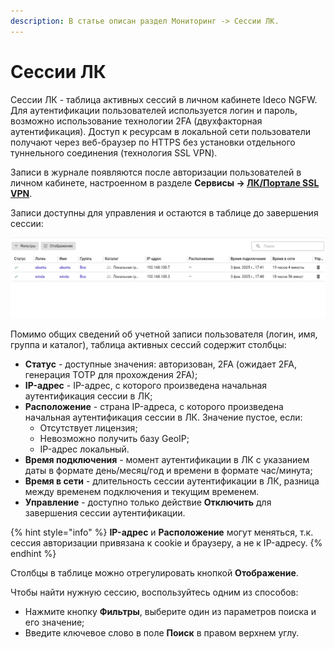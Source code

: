 ```yaml
---
description: В статье описан раздел Мониторинг -> Сессии ЛК.
---
```


# Сессии ЛК

Сессии ЛК - таблица активных сессий в личном кабинете Ideco NGFW. Для аутентификации пользователей используется логин и пароль, возможно использование технологии 2FA (двухфакторная аутентификация). Доступ к ресурсам в локальной сети пользователи получают через веб-браузер по HTTPS без установки отдельного туннельного соединения (технология SSL VPN).

Записи в журнале появляются после авторизации пользователей в личном кабинете, настроенном в разделе **Сервисы -> [ЛК/Портале SSL VPN](/settings/services/user-personal-account.md)**. 

Записи доступны для управления и остаются в таблице до завершения сессии:

![](/.gitbook/assets/personal-account-sessions.png)

Помимо общих сведений об учетной записи пользователя (логин, имя, группа и каталог), таблица активных сессий содержит столбцы:

* **Статус** - доступные значения: авторизован, 2FA (ожидает 2FA, генерация TOTP для прохождения 2FA);
* **IP-адрес** - IP-адрес, с которого произведена начальная аутентификация сессии в ЛК;
* **Расположение** - страна IP-адреса, с которого произведена начальная аутентификация сессии в ЛК. Значение пустое, если:
    * Отсутствует лицензия;
    * Невозможно получить базу GeoIP;
    * IP-адрес локальный.
* **Время подключения** - момент аутентификации в ЛК с указанием даты в формате день/месяц/год и времени в формате час/минута;
* **Время в сети** - длительность сессии аутентификации в ЛК, разница между временем подключения и текущим временем.
* **Управление** - доступно только действие **Отключить** для завершения сессии аутентификации.

{% hint style="info" %}
**IP-адрес** и **Расположение** могут меняться, т.к. сессия авторизации привязана к cookie и браузеру, а не к IP-адресу.
{% endhint %}

Столбцы в таблице можно отрегулировать кнопкой **Отображение**.

Чтобы найти нужную сессию, воспользуйтесь одним из способов:
* Нажмите кнопку **Фильтры**, выберите один из параметров поиска и его значение;
* Введите ключевое слово в поле **Поиск** в правом верхнем углу.